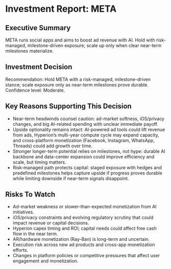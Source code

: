 # Investment Report: META
## Executive Summary
META runs social apps and aims to boost ad revenue with AI. Hold with risk-managed, milestone-driven exposure; scale up only when clear near-term milestones materialize.

## Investment Decision
Recommendation: Hold META with a risk-managed, milestone-driven stance; scale exposure only as near-term milestones prove durable. Confidence level: Moderate.

## Key Reasons Supporting This Decision
- Near-term headwinds counsel caution: ad-market softness, iOS/privacy changes, and big AI-related spending with unclear immediate payoff.
- Upside optionality remains intact: AI-powered ad tools could lift revenue from ads, Hyperion’s multi-year compute cycle may expand capacity, and cross-platform monetization (Facebook, Instagram, WhatsApp, Threads) could add growth over time.
- Stronger longer-term potential relies on milestones, not hype: durable AI backbone and data-center expansion could improve efficiency and scale, but timing matters.
- Risk-managed path protects capital: staged exposure with hedges and predefined milestones helps capture upside if progress proves durable while limiting downside if near-term signals disappoint.

## Risks To Watch
- Ad-market weakness or slower-than-expected monetization from AI initiatives.
- iOS/privacy constraints and evolving regulatory scrutiny that could impact revenue or capital decisions.
- Hyperion capex timing and ROI; capital needs could affect free cash flow in the near term.
- AR/hardware monetization (Ray-Ban) is long-term and uncertain.
- Execution risk across new ad products and cross-app monetization efforts.
- Changes in platform policies or competitive pressures that affect user engagement and monetization.